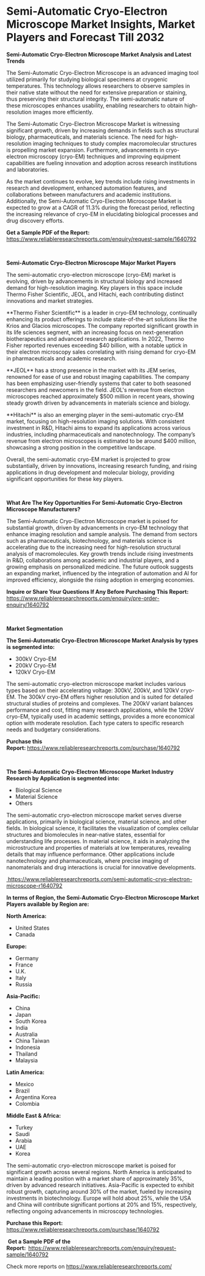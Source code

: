 <p><h1>Semi-Automatic Cryo-Electron Microscope Market Insights, Market Players and Forecast Till 2032</h1></p><p><strong>Semi-Automatic Cryo-Electron Microscope Market Analysis and Latest Trends</strong></p>
<p><p>The Semi-Automatic Cryo-Electron Microscope is an advanced imaging tool utilized primarily for studying biological specimens at cryogenic temperatures. This technology allows researchers to observe samples in their native state without the need for extensive preparation or staining, thus preserving their structural integrity. The semi-automatic nature of these microscopes enhances usability, enabling researchers to obtain high-resolution images more efficiently.</p><p>The Semi-Automatic Cryo-Electron Microscope Market is witnessing significant growth, driven by increasing demands in fields such as structural biology, pharmaceuticals, and materials science. The need for high-resolution imaging techniques to study complex macromolecular structures is propelling market expansion. Furthermore, advancements in cryo-electron microscopy (cryo-EM) techniques and improving equipment capabilities are fueling innovation and adoption across research institutions and laboratories.</p><p>As the market continues to evolve, key trends include rising investments in research and development, enhanced automation features, and collaborations between manufacturers and academic institutions. Additionally, the Semi-Automatic Cryo-Electron Microscope Market is expected to grow at a CAGR of 11.3% during the forecast period, reflecting the increasing relevance of cryo-EM in elucidating biological processes and drug discovery efforts.</p></p>
<p><strong>Get a Sample PDF of the Report:&nbsp;</strong> <a href="https://www.reliableresearchreports.com/enquiry/request-sample/1640792?utm_campaign=2745&utm_medium=2&utm_source=Github&utm_content=ia&utm_term=23032025&utm_id=semi-automatic-cryo-electron-microscope">https://www.reliableresearchreports.com/enquiry/request-sample/1640792</a></p>
<p>&nbsp;</p>
<p><strong>Semi-Automatic Cryo-Electron Microscope Major Market Players</strong></p>
<p><p>The semi-automatic cryo-electron microscope (cryo-EM) market is evolving, driven by advancements in structural biology and increased demand for high-resolution imaging. Key players in this space include Thermo Fisher Scientific, JEOL, and Hitachi, each contributing distinct innovations and market strategies.</p><p>**Thermo Fisher Scientific** is a leader in cryo-EM technology, continually enhancing its product offerings to include state-of-the-art solutions like the Krios and Glacios microscopes. The company reported significant growth in its life sciences segment, with an increasing focus on next-generation biotherapeutics and advanced research applications. In 2022, Thermo Fisher reported revenues exceeding $40 billion, with a notable uptick in their electron microscopy sales correlating with rising demand for cryo-EM in pharmaceuticals and academic research.</p><p>**JEOL** has a strong presence in the market with its JEM series, renowned for ease of use and robust imaging capabilities. The company has been emphasizing user-friendly systems that cater to both seasoned researchers and newcomers in the field. JEOL's revenue from electron microscopes reached approximately $500 million in recent years, showing steady growth driven by advancements in materials science and biology.</p><p>**Hitachi** is also an emerging player in the semi-automatic cryo-EM market, focusing on high-resolution imaging solutions. With consistent investment in R&D, Hitachi aims to expand its applications across various industries, including pharmaceuticals and nanotechnology. The company’s revenue from electron microscopes is estimated to be around $400 million, showcasing a strong position in the competitive landscape.</p><p>Overall, the semi-automatic cryo-EM market is projected to grow substantially, driven by innovations, increasing research funding, and rising applications in drug development and molecular biology, providing significant opportunities for these key players.</p></p>
<p>&nbsp;</p>
<p><strong>What Are The Key Opportunities For Semi-Automatic Cryo-Electron Microscope Manufacturers?</strong></p>
<p><p>The Semi-Automatic Cryo-Electron Microscope market is poised for substantial growth, driven by advancements in cryo-EM technology that enhance imaging resolution and sample analysis. The demand from sectors such as pharmaceuticals, biotechnology, and materials science is accelerating due to the increasing need for high-resolution structural analysis of macromolecules. Key growth trends include rising investments in R&D, collaborations among academic and industrial players, and a growing emphasis on personalized medicine. The future outlook suggests an expanding market, influenced by the integration of automation and AI for improved efficiency, alongside the rising adoption in emerging economies.</p></p>
<p><strong>Inquire or Share Your Questions If Any Before Purchasing This Report:</strong> <a href="https://www.reliableresearchreports.com/enquiry/pre-order-enquiry/1640792?utm_campaign=2745&utm_medium=2&utm_source=Github&utm_content=ia&utm_term=23032025&utm_id=semi-automatic-cryo-electron-microscope">https://www.reliableresearchreports.com/enquiry/pre-order-enquiry/1640792</a></p>
<p>&nbsp;</p>
<p><strong>Market Segmentation</strong></p>
<p><strong>The Semi-Automatic Cryo-Electron Microscope Market Analysis by types is segmented into:</strong></p>
<p><ul><li>300kV Cryo-EM</li><li>200kV Cryo-EM</li><li>120kV Cryo-EM</li></ul></p>
<p><p>The semi-automatic cryo-electron microscope market includes various types based on their accelerating voltage: 300kV, 200kV, and 120kV cryo-EM. The 300kV cryo-EM offers higher resolution and is suited for detailed structural studies of proteins and complexes. The 200kV variant balances performance and cost, fitting many research applications, while the 120kV cryo-EM, typically used in academic settings, provides a more economical option with moderate resolution. Each type caters to specific research needs and budgetary considerations.</p></p>
<p><strong>Purchase this Report:&nbsp;</strong><a href="https://www.reliableresearchreports.com/purchase/1640792?utm_campaign=2745&utm_medium=2&utm_source=Github&utm_content=ia&utm_term=23032025&utm_id=semi-automatic-cryo-electron-microscope">https://www.reliableresearchreports.com/purchase/1640792</a></p>
<p>&nbsp;</p>
<p><strong>The Semi-Automatic Cryo-Electron Microscope Market Industry Research by Application is segmented into:</strong></p>
<p><ul><li>Biological Science</li><li>Material Science</li><li>Others</li></ul></p>
<p><p>The semi-automatic cryo-electron microscope market serves diverse applications, primarily in biological science, material science, and other fields. In biological science, it facilitates the visualization of complex cellular structures and biomolecules in near-native states, essential for understanding life processes. In material science, it aids in analyzing the microstructure and properties of materials at low temperatures, revealing details that may influence performance. Other applications include nanotechnology and pharmaceuticals, where precise imaging of nanomaterials and drug interactions is crucial for innovative developments.</p></p>
<p><a href="https://www.reliableresearchreports.com/semi-automatic-cryo-electron-microscope-r1640792?utm_campaign=2745&utm_medium=2&utm_source=Github&utm_content=ia&utm_term=23032025&utm_id=semi-automatic-cryo-electron-microscope">&nbsp;https://www.reliableresearchreports.com/semi-automatic-cryo-electron-microscope-r1640792</a></p>
<p><strong>In terms of Region, the Semi-Automatic Cryo-Electron Microscope Market Players available by Region are:</strong></p>
<p>
    <p> <strong> North America: </strong>
        <ul>
            <li>United States</li>
            <li>Canada</li>
        </ul>
        </p> 
    <p> <strong> Europe: </strong>
        <ul>
            <li>Germany</li>
            <li>France</li>
            <li>U.K.</li>
            <li>Italy</li>
            <li>Russia</li>
        </ul>
        </p> 
    <p> <strong> Asia-Pacific: </strong>
        <ul>
            <li>China</li>
            <li>Japan</li>
            <li>South Korea</li>
            <li>India</li>
            <li>Australia</li>
            <li>China Taiwan</li>
            <li>Indonesia</li>
            <li>Thailand</li>
            <li>Malaysia</li>
        </ul>
        </p> 
    <p> <strong> Latin America: </strong>
        <ul>
            <li>Mexico</li>
            <li>Brazil</li>
            <li>Argentina Korea</li>
            <li>Colombia</li>
        </ul>
        </p> 
    <p> <strong> Middle East & Africa: </strong>
        <ul>
            <li>Turkey</li>
            <li>Saudi</li>
            <li>Arabia</li>
            <li>UAE</li>
            <li>Korea</li>
        </ul>
    </p>
    </p>
<p><p>The semi-automatic cryo-electron microscope market is poised for significant growth across several regions. North America is anticipated to maintain a leading position with a market share of approximately 35%, driven by advanced research initiatives. Asia-Pacific is expected to exhibit robust growth, capturing around 30% of the market, fueled by increasing investments in biotechnology. Europe will hold about 25%, while the USA and China will contribute significant portions at 20% and 15%, respectively, reflecting ongoing advancements in microscopy technologies.</p></p>
<p><strong>Purchase this Report: </strong><a href="https://www.reliableresearchreports.com/purchase/1640792?utm_campaign=2745&utm_medium=2&utm_source=Github&utm_content=ia&utm_term=23032025&utm_id=semi-automatic-cryo-electron-microscope">https://www.reliableresearchreports.com/purchase/1640792</a></p>
<p>&nbsp;<strong>Get a Sample PDF of the Report:&nbsp;&nbsp;</strong><a href="https://www.reliableresearchreports.com/enquiry/request-sample/1640792?utm_campaign=2745&utm_medium=2&utm_source=Github&utm_content=ia&utm_term=23032025&utm_id=semi-automatic-cryo-electron-microscope">https://www.reliableresearchreports.com/enquiry/request-sample/1640792</a></p>
<p><strong></strong></p>
<p>Check more reports on <a href="https://www.reliableresearchreports.com/?utm_campaign=2745&utm_medium=2&utm_source=Github&utm_content=ia&utm_term=23032025&utm_id=semi-automatic-cryo-electron-microscope">https://www.reliableresearchreports.com/</a></p>